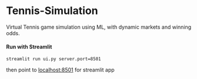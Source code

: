 # Tennis-Simulation

Virtual Tennis game simulation using ML, with dynamic markets and winning odds.

#### Run with Streamlit
    streamlit run ui.py server.port=8501
then point to [localhost:8501](https://localhost:8501) for streamlit app

